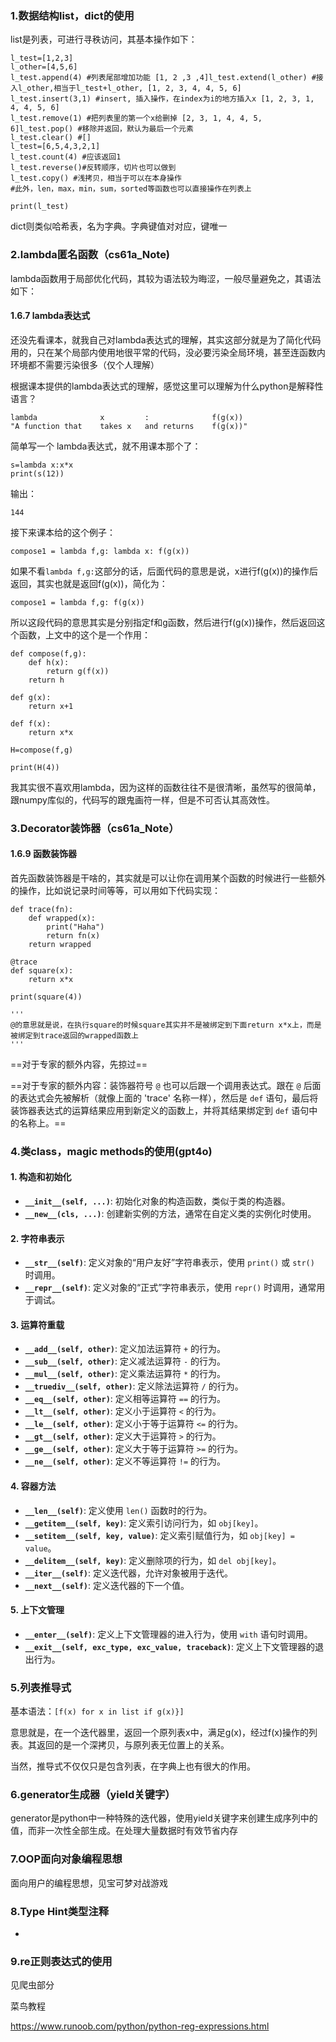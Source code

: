 ### 1.数据结构list，dict的使用

list是列表，可进行寻秩访问，其基本操作如下：

```
l_test=[1,2,3]  
l_other=[4,5,6]  
l_test.append(4) #列表尾部增加功能 [1, 2 ,3 ,4]l_test.extend(l_other) #接入l_other,相当于l_test+l_other, [1, 2, 3, 4, 4, 5, 6]  
l_test.insert(3,1) #insert, 插入操作，在index为i的地方插入x [1, 2, 3, 1, 4, 4, 5, 6]  
l_test.remove(1) #把列表里的第一个x给删掉 [2, 3, 1, 4, 4, 5, 6]l_test.pop() #移除并返回，默认为最后一个元素  
l_test.clear() #[]  
l_test=[6,5,4,3,2,1]  
l_test.count(4) #应该返回1  
l_test.reverse()#反转顺序，切片也可以做到  
l_test.copy() #浅拷贝，相当于可以在本身操作  
#此外，len，max，min，sum，sorted等函数也可以直接操作在列表上  
  
print(l_test)
```

dict则类似哈希表，名为字典。字典键值对对应，键唯一
### 2.lambda匿名函数（cs61a_Note)

lambda函数用于局部优化代码，其较为语法较为晦涩，一般尽量避免之，其语法如下：
#### 1.6.7 lambda表达式

还没先看课本，就我自己对lambda表达式的理解，其实这部分就是为了简化代码用的，只在某个局部内使用地很平常的代码，没必要污染全局环境，甚至连函数内环境都不需要污染很多（仅个人理解）

根据课本提供的lambda表达式的理解，感觉这里可以理解为什么python是解释性语言？

```
lambda              x         :              f(g(x))
"A function that    takes x   and returns    f(g(x))"
```

简单写一个 lambda表达式，就不用课本那个了：

```
s=lambda x:x*x  
print(s(12))
```

输出：

```
144
```

接下来课本给的这个例子：

```
compose1 = lambda f,g: lambda x: f(g(x))
```

如果不看`lambda f,g:`这部分的话，后面代码的意思是说，x进行f(g(x))的操作后返回，其实也就是返回f(g(x))，简化为：

```
compose1 = lambda f,g: f(g(x))
```

所以这段代码的意思其实是分别指定f和g函数，然后进行f(g(x))操作，然后返回这个函数，上文中的这个是一个作用：

```
def compose(f,g):  
    def h(x):  
        return g(f(x))  
    return h  
  
def g(x):  
    return x+1  
  
def f(x):  
    return x*x  
  
H=compose(f,g)  
  
print(H(4))
```

我其实很不喜欢用lambda，因为这样的函数往往不是很清晰，虽然写的很简单，跟numpy库似的，代码写的跟鬼画符一样，但是不可否认其高效性。
### 3.Decorator装饰器（cs61a_Note）

#### 1.6.9 函数装饰器

首先函数装饰器是干啥的，其实就是可以让你在调用某个函数的时候进行一些额外的操作，比如说记录时间等等，可以用如下代码实现：

```
def trace(fn):  
    def wrapped(x):  
        print("Haha")  
        return fn(x)  
    return wrapped  
  
@trace  
def square(x):  
    return x*x  
  
print(square(4))  
  
'''  
@的意思就是说，在执行square的时候square其实并不是被绑定到下面return x*x上，而是被绑定到trace返回的wrapped函数上  
'''
```

==对于专家的额外内容，先掠过==

==对于专家的额外内容：装饰器符号 `@` 也可以后跟一个调用表达式。跟在 `@` 后面的表达式会先被解析（就像上面的 'trace' 名称一样），然后是 `def` 语句，最后将装饰器表达式的运算结果应用到新定义的函数上，并将其结果绑定到 `def` 语句中的名称上。==
### 4.类class，magic methods的使用(gpt4o)

#### 1. 构造和初始化

- **`__init__(self, ...)`**: 初始化对象的构造函数，类似于类的构造器。
- **`__new__(cls, ...)`**: 创建新实例的方法，通常在自定义类的实例化时使用。
#### 2. 字符串表示

- **`__str__(self)`**: 定义对象的“用户友好”字符串表示，使用 `print()` 或 `str()` 时调用。
- **`__repr__(self)`**: 定义对象的“正式”字符串表示，使用 `repr()` 时调用，通常用于调试。
#### 3. 运算符重载

- **`__add__(self, other)`**: 定义加法运算符 `+` 的行为。
- **`__sub__(self, other)`**: 定义减法运算符 `-` 的行为。
- **`__mul__(self, other)`**: 定义乘法运算符 `*` 的行为。
- **`__truediv__(self, other)`**: 定义除法运算符 `/` 的行为。
- **`__eq__(self, other)`**: 定义相等运算符 `==` 的行为。
- **`__lt__(self, other)`**: 定义小于运算符 `<` 的行为。
- **`__le__(self, other)`**: 定义小于等于运算符 `<=` 的行为。
- **`__gt__(self, other)`**: 定义大于运算符 `>` 的行为。
- **`__ge__(self, other)`**: 定义大于等于运算符 `>=` 的行为。
- **`__ne__(self, other)`**: 定义不等运算符 `!=` 的行为。

#### 4. 容器方法

- **`__len__(self)`**: 定义使用 `len()` 函数时的行为。
- **`__getitem__(self, key)`**: 定义索引访问行为，如 `obj[key]`。
- **`__setitem__(self, key, value)`**: 定义索引赋值行为，如 `obj[key] = value`。
- **`__delitem__(self, key)`**: 定义删除项的行为，如 `del obj[key]`。
- **`__iter__(self)`**: 定义迭代器，允许对象被用于迭代。
- **`__next__(self)`**: 定义迭代器的下一个值。

#### 5. 上下文管理

- **`__enter__(self)`**: 定义上下文管理器的进入行为，使用 `with` 语句时调用。
- **`__exit__(self, exc_type, exc_value, traceback)`**: 定义上下文管理器的退出行为。
### 5.列表推导式

基本语法：`[f(x) for x in list if g(x)}]`

意思就是，在一个迭代器里，返回一个原列表x中，满足g(x)，经过f(x)操作的列表。其返回的是一个深拷贝，与原列表无位置上的关系。

当然，推导式不仅仅只是包含列表，在字典上也有很大的作用。
### 6.generator生成器（yield关键字）

generator是python中一种特殊的迭代器，使用yield关键字来创建生成序列中的值，而非一次性全部生成。在处理大量数据时有效节省内存


### 7.OOP面向对象编程思想

面向用户的编程思想，见宝可梦对战游戏
### 8.Type Hint类型注释

-
### 9.re正则表达式的使用

见爬虫部分

菜鸟教程

https://www.runoob.com/python/python-reg-expressions.html